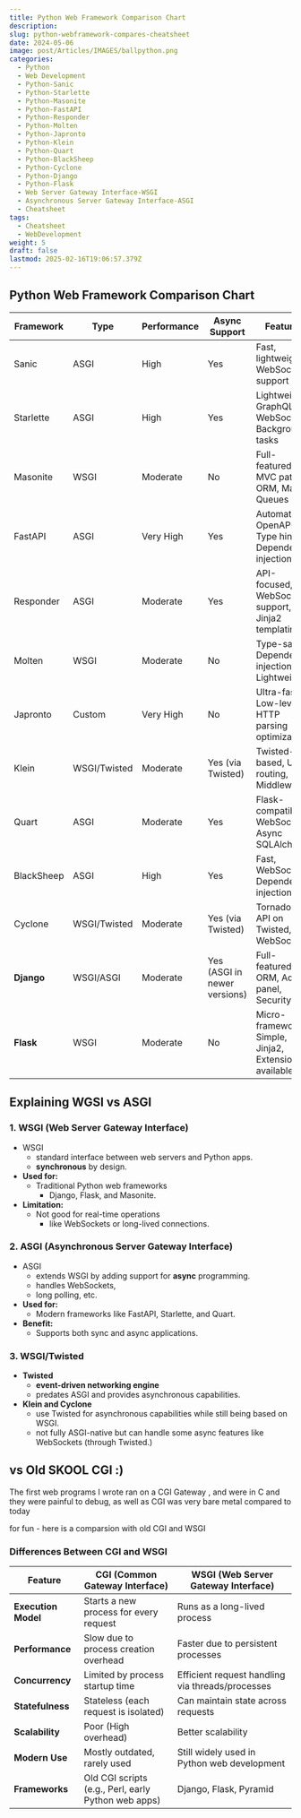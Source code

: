 ```yaml
---
title: Python Web Framework Comparison Chart
description: 
slug: python-webframework-compares-cheatsheet
date: 2024-05-06
image: post/Articles/IMAGES/ballpython.png
categories:
  - Python
  - Web Development
  - Python-Sanic
  - Python-Starlette
  - Python-Masonite
  - Python-FastAPI
  - Python-Responder
  - Python-Molten
  - Python-Japronto
  - Python-Klein
  - Python-Quart
  - Python-BlackSheep
  - Python-Cyclone
  - Python-Django
  - Python-Flask
  - Web Server Gateway Interface-WSGI
  - Asynchronous Server Gateway Interface-ASGI
  - Cheatsheet
tags:
  - Cheatsheet
  - WebDevelopment
weight: 5
draft: false
lastmod: 2025-02-16T19:06:57.379Z
---
```

## Python Web Framework Comparison Chart

| Framework  | Type         | Performance | Async Support                | Features                                              | Homepage                                              |
| ---------- | ------------ | ----------- | ---------------------------- | ----------------------------------------------------- | ----------------------------------------------------- |
| Sanic      | ASGI         | High        | Yes                          | Fast, lightweight, WebSocket support                  | [Sanic](https://sanic.dev/)                           |
| Starlette  | ASGI         | High        | Yes                          | Lightweight, GraphQL, WebSockets, Background tasks    | [Starlette](https://www.starlette.io/)                |
| Masonite   | WSGI         | Moderate    | No                           | Full-featured, MVC pattern, ORM, Mail, Queues         | [Masonite](https://docs.masoniteproject.com/)         |
| FastAPI    | ASGI         | Very High   | Yes                          | Automatic OpenAPI, Type hints, Dependency injection   | [FastAPI](https://fastapi.tiangolo.com/)              |
| Responder  | ASGI         | Moderate    | Yes                          | API-focused, WebSocket support, Jinja2 templating     | [Responder](https://responder.dev/)                   |
| Molten     | WSGI         | Moderate    | No                           | Type-safe, Dependency injection, Lightweight          | [Molten](https://moltenframework.com/)                |
| Japronto   | Custom       | Very High   | No                           | Ultra-fast, Low-level, HTTP parsing optimizations     | [Japronto](https://github.com/squeaky-pl/japronto)    |
| Klein      | WSGI/Twisted | Moderate    | Yes (via Twisted)            | Twisted-based, URL routing, Middleware                | [Klein](https://github.com/twisted/klein)             |
| Quart      | ASGI         | Moderate    | Yes                          | Flask-compatible, WebSockets, Async SQLAlchemy        | [Quart](https://quart.palletsprojects.com/)           |
| BlackSheep | ASGI         | High        | Yes                          | Fast, WebSockets, Dependency injection                | [BlackSheep](https://www.neoteroi.dev/blacksheep/)    |
| Cyclone    | WSGI/Twisted | Moderate    | Yes (via Twisted)            | Tornado-like API on Twisted, WebSockets               | [Cyclone](https://github.com/cyclone-project/cyclone) |
| **Django** | WSGI/ASGI    | Moderate    | Yes (ASGI in newer versions) | Full-featured, ORM, Admin panel, Security             | [Django](https://www.djangoproject.com/)              |
| **Flask**  | WSGI         | Moderate    | No                           | Micro-framework, Simple, Jinja2, Extensions available | [Flask](https://flask.palletsprojects.com/)           |

## Explaining WGSI vs ASGI

### **1. WSGI (Web Server Gateway Interface)**

* WSGI
  * standard interface between web servers and Python apps.
  * **synchronous** by design.
* **Used for:**
  * Traditional Python web frameworks
    * Django, Flask, and Masonite.
* **Limitation:**
  * Not good for  real-time operations
    * like WebSockets or long-lived connections.

### **2. ASGI (Asynchronous Server Gateway Interface)**

* ASGI
  * extends WSGI by adding support for **async** programming.
  * handles WebSockets,
  * long polling, etc.
* **Used for:**
  * Modern frameworks like FastAPI, Starlette, and Quart.
* **Benefit:**
  * Supports both sync and async applications.

### **3. WSGI/Twisted**

* **Twisted**
  * **event-driven networking engine**
  * predates ASGI and provides asynchronous capabilities.
* **Klein and Cyclone**
  * use Twisted for asynchronous capabilities while still being based on WSGI.
  * not fully ASGI-native but can handle some async features like WebSockets (through Twisted.)

## vs Old SKOOL CGI :)

The first web programs I  wrote ran on a CGI Gateway , and were in C and they were painful to debug, as well as CGI was very bare metal compared to today

for fun - here is a comparsion with old CGI and WSGI

### **Differences Between CGI and WSGI**

| Feature             | CGI (Common Gateway Interface)                      | WSGI (Web Server Gateway Interface)              |
| ------------------- | --------------------------------------------------- | ------------------------------------------------ |
| **Execution Model** | Starts a new process for every request              | Runs as a long-lived process                     |
| **Performance**     | Slow due to process creation overhead               | Faster due to persistent processes               |
| **Concurrency**     | Limited by process startup time                     | Efficient request handling via threads/processes |
| **Statefulness**    | Stateless (each request is isolated)                | Can maintain state across requests               |
| **Scalability**     | Poor (High overhead)                                | Better scalability                               |
| **Modern Use**      | Mostly outdated, rarely used                        | Still widely used in Python web development      |
| **Frameworks**      | Old CGI scripts (e.g., Perl, early Python web apps) | Django, Flask, Pyramid                           |
